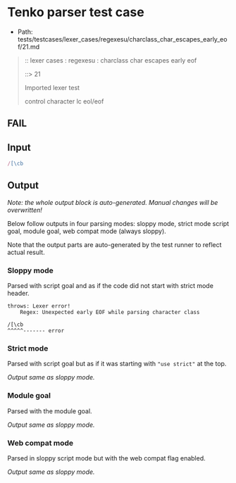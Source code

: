 # Tenko parser test case

- Path: tests/testcases/lexer_cases/regexesu/charclass_char_escapes_early_eof/21.md

> :: lexer cases : regexesu : charclass char escapes early eof
>
> ::> 21
>
> Imported lexer test
>
> control character lc eol/eof

## FAIL

## Input

`````js
/[\cb
`````

## Output

_Note: the whole output block is auto-generated. Manual changes will be overwritten!_

Below follow outputs in four parsing modes: sloppy mode, strict mode script goal, module goal, web compat mode (always sloppy).

Note that the output parts are auto-generated by the test runner to reflect actual result.

### Sloppy mode

Parsed with script goal and as if the code did not start with strict mode header.

`````
throws: Lexer error!
    Regex: Unexpected early EOF while parsing character class

/[\cb
^^^^^------- error
`````

### Strict mode

Parsed with script goal but as if it was starting with `"use strict"` at the top.

_Output same as sloppy mode._

### Module goal

Parsed with the module goal.

_Output same as sloppy mode._

### Web compat mode

Parsed in sloppy script mode but with the web compat flag enabled.

_Output same as sloppy mode._

